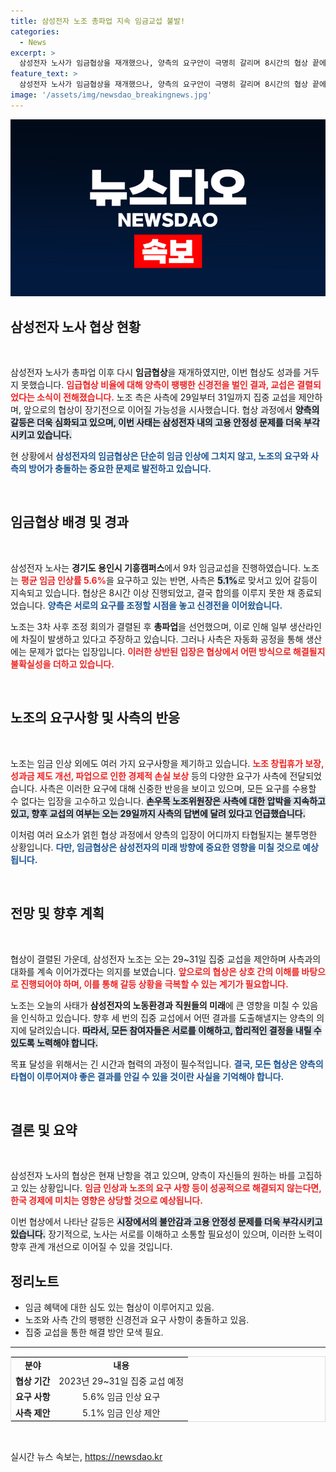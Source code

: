 ```yaml
---
title: 삼성전자 노조 총파업 지속 임금교섭 불발!
categories:
  - News
excerpt: >
  삼성전자 노사가 임금협상을 재개했으나, 양측의 요구안이 극명히 갈리며 8시간의 협상 끝에 결렬됐다. 노조는 5.6% 인상을 주장하고, 사측은 5.1%를 고수 중이다. 집중 교섭을 예고하며 장기전으로 흐를 전망.
feature_text: >
  삼성전자 노사가 임금협상을 재개했으나, 양측의 요구안이 극명히 갈리며 8시간의 협상 끝에 결렬됐다. 노조는 5.6% 인상을 주장하고, 사측은 5.1%를 고수 중이다. 집중 교섭을 예고하며 장기전으로 흐를 전망.
image: '/assets/img/newsdao_breakingnews.jpg'
---
```


<p><img src="/assets/img/newsdao_breakingnews.jpg" alt="firstkoreanews 속보" /></p>

<h2 data-ke-size="size26">삼성전자 노사 협상 현황</h2>

<p data-ke-size="size16">&nbsp;</p> 

<p>삼성전자 노사가 총파업 이후 다시 <b>임금협상</b>을 재개하였지만, 이번 협상도 성과를 거두지 못했습니다. <b><span style="color: #ee2323;">임급협상 비율에 대해 양측이 팽팽한 신경전을 벌인 결과, 교섭은 결렬되었다는 소식이 전해졌습니다.</span></b> 노조 측은 사측에 29일부터 31일까지 집중 교섭을 제안하며, 앞으로의 협상이 장기전으로 이어질 가능성을 시사했습니다. 협상 과정에서 <b><span style="background-color: #21538527;">양측의 갈등은 더욱 심화되고 있으며, 이번 사태는 삼성전자 내의 고용 안정성 문제를 더욱 부각시키고 있습니다.</span></b> </p>

<p>현 상황에서 <b><span style="color: #1a5490;">삼성전자의 임금협상은 단순히 임금 인상에 그치지 않고, 노조의 요구와 사측의 방어가 충돌하는 중요한 문제로 발전하고 있습니다.</span></b></p>

<p data-ke-size="size16">&nbsp;</p> 

<h2 data-ke-size="size26">임금협상 배경 및 경과</h2>

<p data-ke-size="size16">&nbsp;</p> 

<p>삼성전자 노사는 <b>경기도 용인시 기흥캠퍼스</b>에서 9차 임금교섭을 진행하였습니다. 노조는 <b><span style="color: #ee2323;">평균 임금 인상률 5.6%</span></b>을 요구하고 있는 반면, 사측은 <b><span style="background-color: #21538527;">5.1%</span></b>로 맞서고 있어 갈등이 지속되고 있습니다. 협상은 8시간 이상 진행되었고, 결국 합의를 이루지 못한 채 종료되었습니다. <b><span style="color: #1a5490;">양측은 서로의 요구를 조정할 시점을 놓고 신경전을 이어왔습니다.</span></b> </p>

<p>노조는 3차 사후 조정 회의가 결렬된 후 <b>총파업</b>을 선언했으며, 이로 인해 일부 생산라인에 차질이 발생하고 있다고 주장하고 있습니다. 그러나 사측은 자동화 공정을 통해 생산에는 문제가 없다는 입장입니다. <b><span style="color: #ee2323;">이러한 상반된 입장은 협상에서 어떤 방식으로 해결될지 불확실성을 더하고 있습니다.</span></b></p>

<p data-ke-size="size16">&nbsp;</p>

<h2 data-ke-size="size26">노조의 요구사항 및 사측의 반응</h2>

<p data-ke-size="size16">&nbsp;</p>

<p>노조는 임금 인상 외에도 여러 가지 요구사항을 제기하고 있습니다. <b><span style="color: #ee2323;">노조 창립휴가 보장, 성과금 제도 개선, 파업으로 인한 경제적 손실 보상</span></b> 등의 다양한 요구가 사측에 전달되었습니다. 사측은 이러한 요구에 대해 신중한 반응을 보이고 있으며, 모든 요구를 수용할 수 없다는 입장을 고수하고 있습니다. <b><span style="background-color: #21538527;">손우목 노조위원장은 사측에 대한 압박을 지속하고 있고, 향후 교섭의 여부는 오는 29일까지 사측의 답변에 달려 있다고 언급했습니다.</span></b></p>

<p>이처럼 여러 요소가 얽힌 협상 과정에서 양측의 입장이 어디까지 타협될지는 불투명한 상황입니다. <b><span style="color: #1a5490;">다만, 임금협상은 삼성전자의 미래 방향에 중요한 영향을 미칠 것으로 예상됩니다.</span></b></p>

<p data-ke-size="size16">&nbsp;</p>

<h2 data-ke-size="size26">전망 및 향후 계획</h2>

<p data-ke-size="size16">&nbsp;</p>

<p>협상이 결렬된 가운데, 삼성전자 노조는 오는 29~31일 집중 교섭을 제안하며 사측과의 대화를 계속 이어가겠다는 의지를 보였습니다. <b><span style="color: #ee2323;">앞으로의 협상은 상호 간의 이해를 바탕으로 진행되어야 하며, 이를 통해 갈등 상황을 극복할 수 있는 계기가 필요합니다.</span></b> </p>

<p>노조는 오늘의 사태가 <b>삼성전자의 노동환경과 직원들의 미래</b>에 큰 영향을 미칠 수 있음을 인식하고 있습니다. 향후 세 번의 집중 교섭에서 어떤 결과를 도출해낼지는 양측의 의지에 달려있습니다. <b><span style="background-color: #21538527;">따라서, 모든 참여자들은 서로를 이해하고, 합리적인 결정을 내릴 수 있도록 노력해야 합니다.</span></b> </p>

<p>목표 달성을 위해서는 긴 시간과 협력의 과정이 필수적입니다. <b><span style="color: #1a5490;">결국, 모든 협상은 양측의 타협이 이루어져야 좋은 결과를 안길 수 있을 것이란 사실을 기억해야 합니다.</span></b></p>

<p data-ke-size="size16">&nbsp;</p>

<h2 data-ke-size="size26">결론 및 요약</h2>

<p data-ke-size="size16">&nbsp;</p>

<p>삼성전자 노사의 협상은 현재 난항을 겪고 있으며, 양측이 자신들의 원하는 바를 고집하고 있는 상황입니다. <b><span style="color: #ee2323;">임금 인상과 노조의 요구 사항 등이 성공적으로 해결되지 않는다면, 한국 경제에 미치는 영향은 상당할 것으로 예상됩니다.</span></b> </p>

<p>이번 협상에서 나타난 갈등은 <b><span style="background-color: #21538527;">시장에서의 불안감과 고용 안정성 문제를 더욱 부각시키고 있습니다.</span></b> 장기적으로, 노사는 서로를 이해하고 소통할 필요성이 있으며, 이러한 노력이 향후 관계 개선으로 이어질 수 있을 것입니다. </p>

<h2 data-ke-size="size26">정리노트</h2>

<ul>
<li>임금 혜택에 대한 심도 있는 협상이 이루어지고 있음.</li>
<li>노조와 사측 간의 팽팽한 신경전과 요구 사항이 충돌하고 있음.</li>
<li>집중 교섭을 통한 해결 방안 모색 필요.</li>
</ul> 

<hr>

<table style="border-collapse: collapse; border: 1px solid #ddd; width: 100%;">
<tr>
<td style="text-align: center; height: 17px;"><b>분야</b></td>
<td style="text-align: center; height: 17px;"><b>내용</b></td>
</tr>
<tr>
<td style="text-align: center; height: 17px;"><b>협상 기간</b></td>
<td style="text-align: center; height: 17px;">2023년 29~31일 집중 교섭 예정</td>
</tr>
<tr>
<td style="text-align: center; height: 17px;"><b>요구 사항</b></td>
<td style="text-align: center; height: 17px;">5.6% 임금 인상 요구</td>
</tr>
<tr>
<td style="text-align: center; height: 17px;"><b>사측 제안</b></td>
<td style="text-align: center; height: 17px;">5.1% 임금 인상 제안</td>
</tr>
</table>

<p data-ke-size="size16">&nbsp;</p>
실시간 뉴스 속보는, <a href="https://newsdao.kr" rel="dofollow">https://newsdao.kr</a>


